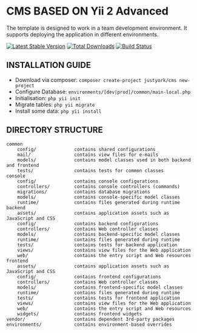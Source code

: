 CMS BASED ON Yii 2 Advanced
===============================
  
The template is designed to work in a team development environment. It supports
deploying the application in different environments.
 

[![Latest Stable Version](https://poser.pugx.org/justyork/cms/v/stable.png)](https://packagist.org/packages/justyork/cms)
[![Total Downloads](https://poser.pugx.org/justyork/cms/downloads.png)](https://packagist.org/packages/justyork/cms)
[![Build Status](https://travis-ci.org/justyork/cms.svg?branch=master)](https://travis-ci.org/justyork/cms)



INSTALLATION GUIDE
-------------------
* Download via composer: `composer create-project justyork/cms new-project`
* Configure Database: `environments/[dev|prod]/common/main-local.php`
* Initialisation: `php yii init`  
* Migrate tables: `php yii migrate` 
* Install some data: `php yii install` 


DIRECTORY STRUCTURE
-------------------

```
common
    config/              contains shared configurations
    mail/                contains view files for e-mails
    models/              contains model classes used in both backend and frontend
    tests/               contains tests for common classes    
console
    config/              contains console configurations
    controllers/         contains console controllers (commands)
    migrations/          contains database migrations
    models/              contains console-specific model classes
    runtime/             contains files generated during runtime
backend
    assets/              contains application assets such as JavaScript and CSS
    config/              contains backend configurations
    controllers/         contains Web controller classes
    models/              contains backend-specific model classes
    runtime/             contains files generated during runtime
    tests/               contains tests for backend application    
    views/               contains view files for the Web application
    web/                 contains the entry script and Web resources
frontend
    assets/              contains application assets such as JavaScript and CSS
    config/              contains frontend configurations
    controllers/         contains Web controller classes
    models/              contains frontend-specific model classes
    runtime/             contains files generated during runtime
    tests/               contains tests for frontend application
    views/               contains view files for the Web application
    web/                 contains the entry script and Web resources
    widgets/             contains frontend widgets
vendor/                  contains dependent 3rd-party packages
environments/            contains environment-based overrides
```
